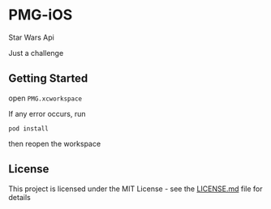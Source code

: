 # PMG-iOS

Star Wars Api

Just a challenge

## Getting Started

open `PMG.xcworkspace`

If any error occurs, run

```
pod install
```

then reopen the workspace

## License

This project is licensed under the MIT License - see the [LICENSE.md](LICENSE.md) file for details


